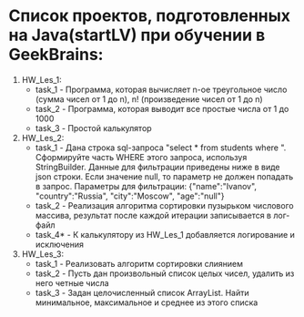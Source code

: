 # Список проектов, подготовленных на Java(startLV) при обучении в GeekBrains:
1. HW_Les_1:
   - task_1 - Программа, которая вычисляет n-ое треугольное число (сумма чисел от 1 до n), n! (произведение чисел от 1 до n)
   - task_2 - Программа, которая выводит все простые числа от 1 до 1000
   - task_3 - Простой калькулятор
2. HW_Les_2:
   - task_1 - Дана строка sql-запроса "select * from students where ". Сформируйте часть WHERE этого запроса, используя StringBuilder. Данные для фильтрации приведены ниже в виде json строки. Если значение null, то параметр не должен попадать в запрос. Параметры для фильтрации: {"name":"Ivanov", "country":"Russia", "city":"Moscow", "age":"null"}
   - task_2 - Реализация алгоритма сортировки пузырьком числового массива, результат после каждой итерации записывается в лог-файл
   - task_4* - К калькулятору из HW_Les_1 добавляется логирование и исключения
3. HW_Les_3:
   - task_1 - Реализовать алгоритм сортировки слиянием
   - task_2 - Пусть дан произвольный список целых чисел, удалить из него четные числа
   - task_3 - Задан целочисленный список ArrayList. Найти минимальное, максимальное и среднее из этого списка